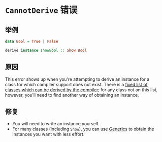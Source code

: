 # `CannotDerive` 错误

## 举例

```purescript
data Bool = True | False

derive instance showBool :: Show Bool
```

## 原因

This error shows up when you're attempting to derive an instance for a class
for which compiler support does not exist. There is a [fixed list of classes
which can be derived by the compiler][derivable]; for any class not on this
list, however, you'll need to find another way of obtaining an instance.

## 修复

- You will need to write an instance yourself.
- For many classes (including `Show`), you can use [Generics][] to obtain the
  instances you want with less effort.

[Generics]: https://pursuit.purescript.org/packages/purescript-generics-rep
[derivable]: https://github.com/purescript/documentation/blob/master/language/Type-Classes.md#type-class-deriving

